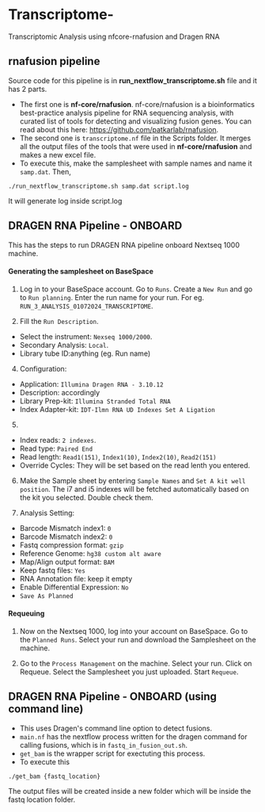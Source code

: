 # Transcriptome-
Transcriptomic Analysis using nfcore-rnafusion and Dragen RNA

## rnafusion pipeline
Source code for this pipeline is in **run_nextflow_transcriptome.sh** file and it has 2 parts. 
* The first one is **nf-core/rnafusion**. nf-core/rnafusion is a bioinformatics best-practice analysis pipeline for RNA sequencing analysis, with curated list of tools for detecting and visualizing fusion genes. You can read about this here: https://github.com/patkarlab/rnafusion.
* The second one is `transcriptome.nf` file in the Scripts folder. It merges all the output files of the tools that were used in  **nf-core/rnafusion** and makes a new excel file. 
* To execute this, make the samplesheet with sample names and name it `samp.dat`. Then,
```
./run_nextflow_transcriptome.sh samp.dat script.log
```
It will generate log inside script.log

## DRAGEN RNA Pipeline - ONBOARD

This has the steps to run DRAGEN RNA pipeline onboard Nextseq 1000 machine.

#### Generating the samplesheet on BaseSpace

1. Log in to your BaseSpace account. Go to `Runs`. Create a `New Run` and go to `Run planning`. Enter the run name for your run. For eg. `RUN_3_ANALYSIS_01072024_TRANSCRIPTOME`.

2. Fill the `Run Description`.
* Select the instrument: `Nexseq 1000/2000`.
* Secondary Analysis: `Local`.
* Library tube ID:anything (eg. Run name)

4. Configuration:
* Application: `Illumina Dragen RNA - 3.10.12`
* Description: accordingly
* Library Prep-kit: `Illumina Stranded Total RNA`
* Index Adapter-kit: `IDT-Ilmn RNA UD Indexes Set A Ligation`

5.
* Index reads: `2 indexes`.
* Read type: `Paired End`
* Read length: `Read1(151)`, `Index1(10)`, `Index2(10)`, `Read2(151)`
* Override Cycles: They will be set based on the read lenth you entered.

6. Make the Sample sheet by entering `Sample Names` and `Set A kit well position`.
The i7 and i5 indexes will be fetched automatically based on the kit you selected. Double check them.

7. Analysis Setting:
* Barcode Mismatch index1: `0`
* Barcode Mismatch index2: `0`
* Fastq compression format: `gzip`
* Reference Genome: `hg38 custom alt aware`
* Map/Align output format: `BAM`
* Keep fastq files: `Yes`
* RNA Annotation file: keep it empty
* Enable Differential Expression: `No`
* `Save As Planned`


#### Requeuing

1. Now on the Nextseq 1000, log into your account on BaseSpace. Go to the `Planned Runs`. Select your run and download the Samplesheet on the machine.

2. Go to the `Process Management` on the machine. Select your run. Click on Requeue. Select the Samplesheet you just uploaded. Start `Requeue`.

## DRAGEN RNA Pipeline - ONBOARD (using command line)

* This uses Dragen's command line option to detect fusions.
* `main.nf` has the nextflow process written for the dragen command for calling fusions, which is in `fastq_in_fusion_out.sh`.
* `get_bam` is the wrapper script for exectuting this process. 
* To execute this
```
./get_bam {fastq_location}
```
The output files will be created inside a new folder which will be inside the fastq location folder.
